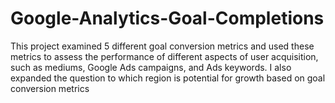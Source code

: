 # Google-Analytics-Goal-Completions
This project examined 5 different goal conversion metrics and used these metrics to assess the performance of different aspects of user acquisition, such as mediums, Google Ads campaigns, and Ads keywords. I also expanded the question to which region is potential for growth based on goal conversion metrics
